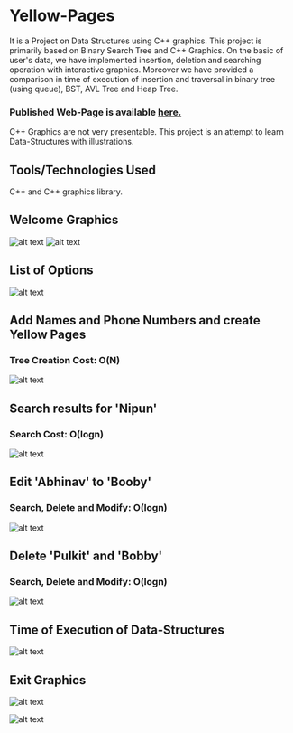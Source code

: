 # Yellow-Pages
It is a Project on Data Structures using C++ graphics. This project is primarily based on Binary Search Tree and C++ Graphics. On the basic of user's data, we have implemented insertion, deletion and searching operation with interactive graphics. Moreover we have provided a comparison in time of execution of insertion and traversal in binary tree (using queue), BST, AVL Tree and Heap Tree.

### Published Web-Page is available <a href="https://newtein.github.io/Yellow-Pages/" target="_blank"> here.</a>

C++ Graphics are not very presentable. This project is an attempt to learn Data-Structures with illustrations. 

## Tools/Technologies Used
C++ and C++ graphics library.

## Welcome Graphics
![alt text](https://raw.githubusercontent.com/newtein/Yellow-Pages/master/UI/i1.JPG)
![alt text](https://raw.githubusercontent.com/newtein/Yellow-Pages/master/UI/i2.JPG)

## List of Options
![alt text](https://raw.githubusercontent.com/newtein/Yellow-Pages/master/UI/i3.JPG)

## Add Names and Phone Numbers and create Yellow Pages

### Tree Creation Cost: O(N)
![alt text](https://raw.githubusercontent.com/newtein/Yellow-Pages/master/UI/i4.JPG)

## Search results for 'Nipun'
### Search Cost: O(logn)
![alt text](https://raw.githubusercontent.com/newtein/Yellow-Pages/master/UI/search.JPG)

## Edit 'Abhinav' to 'Booby'
### Search, Delete and Modify: O(logn)
![alt text](https://raw.githubusercontent.com/newtein/Yellow-Pages/master/UI/edit_abhinav_add_bobby.JPG)

## Delete 'Pulkit' and 'Bobby'
### Search, Delete and Modify: O(logn)
![alt text](https://raw.githubusercontent.com/newtein/Yellow-Pages/master/UI/delete_Pulkit_and_bobby.JPG)

## Time of Execution of Data-Structures
![alt text](https://raw.githubusercontent.com/newtein/Yellow-Pages/master/UI/execution.JPG)

## Exit Graphics

![alt text](https://raw.githubusercontent.com/newtein/Yellow-Pages/master/UI/exit.JPG)


![alt text](https://raw.githubusercontent.com/newtein/Yellow-Pages/master/UI/exit-2.JPG)



